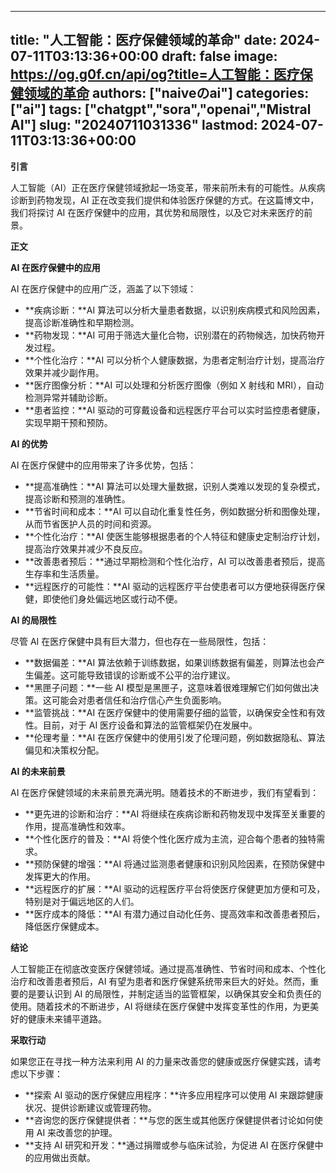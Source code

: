 
---
title: "人工智能：医疗保健领域的革命"
date: 2024-07-11T03:13:36+00:00
draft: false
image: https://og.g0f.cn/api/og?title=人工智能：医疗保健领域的革命
authors: ["naiveのai"]
categories: ["ai"]
tags: ["chatgpt","sora","openai","Mistral AI"]
slug: "20240711031336"
lastmod: 2024-07-11T03:13:36+00:00
---
**引言**

人工智能（AI）正在医疗保健领域掀起一场变革，带来前所未有的可能性。从疾病诊断到药物发现，AI 正在改变我们提供和体验医疗保健的方式。在这篇博文中，我们将探讨 AI 在医疗保健中的应用，其优势和局限性，以及它对未来医疗的前景。

**正文**

**AI 在医疗保健中的应用**

AI 在医疗保健中的应用广泛，涵盖了以下领域：

* **疾病诊断：**AI 算法可以分析大量患者数据，以识别疾病模式和风险因素，提高诊断准确性和早期检测。
* **药物发现：**AI 可用于筛选大量化合物，识别潜在的药物候选，加快药物开发过程。
* **个性化治疗：**AI 可以分析个人健康数据，为患者定制治疗计划，提高治疗效果并减少副作用。
* **医疗图像分析：**AI 可以处理和分析医疗图像（例如 X 射线和 MRI），自动检测异常并辅助诊断。
* **患者监控：**AI 驱动的可穿戴设备和远程医疗平台可以实时监控患者健康，实现早期干预和预防。

**AI 的优势**

AI 在医疗保健中的应用带来了许多优势，包括：

* **提高准确性：**AI 算法可以处理大量数据，识别人类难以发现的复杂模式，提高诊断和预测的准确性。
* **节省时间和成本：**AI 可以自动化重复性任务，例如数据分析和图像处理，从而节省医护人员的时间和资源。
* **个性化治疗：**AI 使医生能够根据患者的个人特征和健康史定制治疗计划，提高治疗效果并减少不良反应。
* **改善患者预后：**通过早期检测和个性化治疗，AI 可以改善患者预后，提高生存率和生活质量。
* **远程医疗的可能性：**AI 驱动的远程医疗平台使患者可以方便地获得医疗保健，即使他们身处偏远地区或行动不便。

**AI 的局限性**

尽管 AI 在医疗保健中具有巨大潜力，但也存在一些局限性，包括：

* **数据偏差：**AI 算法依赖于训练数据，如果训练数据有偏差，则算法也会产生偏差。这可能导致错误的诊断或不公平的治疗建议。
* **黑匣子问题：**一些 AI 模型是黑匣子，这意味着很难理解它们如何做出决策。这可能会对患者信任和治疗信心产生负面影响。
* **监管挑战：**AI 在医疗保健中的使用需要仔细的监管，以确保安全性和有效性。目前，对于 AI 医疗设备和算法的监管框架仍在发展中。
* **伦理考量：**AI 在医疗保健中的使用引发了伦理问题，例如数据隐私、算法偏见和决策权分配。

**AI 的未来前景**

AI 在医疗保健领域的未来前景充满光明。随着技术的不断进步，我们有望看到：

* **更先进的诊断和治疗：**AI 将继续在疾病诊断和药物发现中发挥至关重要的作用，提高准确性和效率。
* **个性化医疗的普及：**AI 将使个性化医疗成为主流，迎合每个患者的独特需求。
* **预防保健的增强：**AI 将通过监测患者健康和识别风险因素，在预防保健中发挥更大的作用。
* **远程医疗的扩展：**AI 驱动的远程医疗平台将使医疗保健更加方便和可及，特别是对于偏远地区的人们。
* **医疗成本的降低：**AI 有潜力通过自动化任务、提高效率和改善患者预后，降低医疗保健成本。

**结论**

人工智能正在彻底改变医疗保健领域。通过提高准确性、节省时间和成本、个性化治疗和改善患者预后，AI 有望为患者和医疗保健系统带来巨大的好处。然而，重要的是要认识到 AI 的局限性，并制定适当的监管框架，以确保其安全和负责任的使用。随着技术的不断进步，AI 将继续在医疗保健中发挥变革性的作用，为更美好的健康未来铺平道路。

**采取行动**

如果您正在寻找一种方法来利用 AI 的力量来改善您的健康或医疗保健实践，请考虑以下步骤：

* **探索 AI 驱动的医疗保健应用程序：**许多应用程序可以使用 AI 来跟踪健康状况、提供诊断建议或管理药物。
* **咨询您的医疗保健提供者：**与您的医生或其他医疗保健提供者讨论如何使用 AI 来改善您的护理。
* **支持 AI 研究和开发：**通过捐赠或参与临床试验，为促进 AI 在医疗保健中的应用做出贡献。